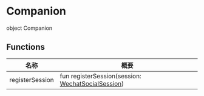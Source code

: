 # Companion

object Companion

## Functions

| 名称            | 概要                                                                                       |
| --------------- | ------------------------------------------------------------------------------------------ |
| registerSession | fun registerSession(session: [WechatSocialSession](../../-wechat-social-session/index.md)) |

